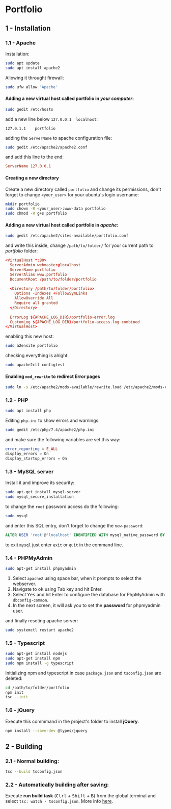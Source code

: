 # Portfolio

## 1 - Installation

### 1.1 - Apache

Installation:

```sh
sudo apt update
sudo apt install apache2
```

Allowing it throught firewall:

```sh
sudo ufw allow 'Apache'
```

#### Adding a new virtual host called **portfolio** in *your computer*:

```sh
sudo gedit /etc/hosts
```

add a new line below `127.0.0.1  localhost`:

```
127.0.1.1	 portfolio
```

adding the `ServerName` to apache configuration file:

```sh
sudo gedit /etc/apache2/apache2.conf
```

and add this line to the end:

```conf
ServerName 127.0.0.1
```

#### Creating a new directory

Create a new directory called `portfolio` and change its permissions, don't forget to change `<your_user>` for your ubuntu's login username:

```sh
mkdir portfolio
sudo chown -R <your_user>:www-data portfolio
sudo chmod -R g+s portfolio
```

#### Adding a new virtual host called **portfolio** in *apache*:

```sh
sudo gedit /etc/apache2/sites-available/portfolio.conf
```

and write this inside, change `/path/to/folder/` for your current path to _portfolio_ folder:

```conf
<VirtualHost *:80>
  ServerAdmin webmaster@localhost
  ServerName portfolio
  ServerAlias www.portfolio
  DocumentRoot /path/to/folder/portfolio
  
  <Directory /path/to/folder/portfolio>
    Options -Indexes +FollowSymLinks
    AllowOverride All
    Require all granted
  </Directory>
    
  ErrorLog ${APACHE_LOG_DIR}/portfolio-error.log
  CustomLog ${APACHE_LOG_DIR}/portfolio-access.log combined
</VirtualHost>
```

enabling this new host:

```sh
sudo a2ensite portfolio
```

checking everything is alright:

```sh
sudo apache2ctl configtest
```

#### Enabling `mod_rewrite` to redirect Error pages 

```sh
sudo ln -s /etc/apache2/mods-available/rewrite.load /etc/apache2/mods-enabled/rewrite.load
```

### 1.2 - PHP

```sh
sudo apt install php
```

Editing `php.ini` to show errors and warnings:

```sh
sudo gedit /etc/php/7.4/apache2/php.ini
```

and make sure the following variables are set this way:

```php
error_reporting = E_ALL
display_errors = On
display_startup_errors = On
```

### 1.3 - MySQL server

Install it and improve its security:

```sh
sudo apt-get install mysql-server
sudo mysql_secure_installation
```

to change the `root` password access do the following:

```sh
sudo mysql
```

and enter this SQL entry, don't forget to change the `new-password`:

```sql
ALTER USER 'root'@'localhost' IDENTIFIED WITH mysql_native_password BY 'new-password';
```

to exit `mysql` just enter `exit` or `quit` in the command line.

### 1.4 - PHPMyAdmin

```sh
sudo apt-get install phpmyadmin
```

1. Select `apache2` using space bar, when it prompts to select the webserver.
2. Navigate to <kbd>ok</kbd> using Tab key and hit Enter.
3. Select <kbd>Yes</kbd> and hit Enter to configure the database for PhpMyAdmin with `dbconfig-common`.
4. In the next screen, it will ask you to set the **password** for phpmyadmin user.

and finally reseting apache server:

```sh
sudo systemctl restart apache2
```

### 1.5 - Typescript

```sh
sudo apt-get install nodejs
sudo apt-get install npm
sudo npm install -g typescript
```

Initializing npm and typescript in case `package.json` and `tsconfig.json` are deleted:

```sh
cd /path/to/folder/portfolio
npm init
tsc --init
```

### 1.6 - jQuery

Execute this commmand in the project's folder to install **jQuery**.
```sh
npm install --save-dev @types/jquery
```

## 2 - Building

### 2.1 - Normal building:

```sh
tsc --build tsconfig.json
```

### 2.2 - Automatically building after saving:

Execute **run build task** (<kbd>Ctrl</kbd> + <kbd>Shift</kbd> + <kbd>B</kbd>) from the global terminal and select `tsc: watch - tsconfig.json`. More info [here](https://code.visualstudio.com/docs/typescript/typescript-compiling).